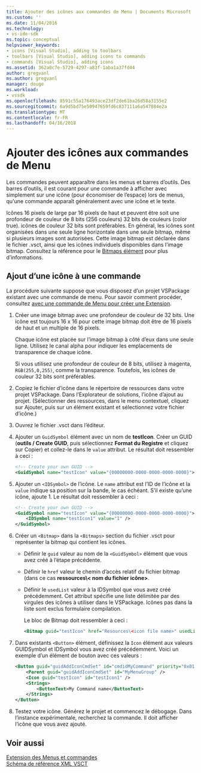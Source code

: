 ```yaml
---
title: Ajouter des icônes aux commandes de Menu | Documents Microsoft
ms.custom: ''
ms.date: 11/04/2016
ms.technology:
- vs-ide-sdk
ms.topic: conceptual
helpviewer_keywords:
- icons [Visual Studio], adding to toolbars
- toolbars [Visual Studio], adding icons to commands
- commands [Visual Studio], adding icons
ms.assetid: 362a0c7e-5729-4297-a83f-1aba1a37fd44
author: gregvanl
ms.author: gregvanl
manager: douge
ms.workload:
- vssdk
ms.openlocfilehash: 8591c55a176493ace23df2de61ba26d58a3155e2
ms.sourcegitcommit: 6a9d5bd75e50947659fd6c837111a6a547884e2a
ms.translationtype: MT
ms.contentlocale: fr-FR
ms.lasthandoff: 04/16/2018
---
```

# <a name="adding-icons-to-menu-commands"></a>Ajouter des icônes aux commandes de Menu
Les commandes peuvent apparaître dans les menus et barres d’outils. Des barres d’outils, il est courant pour une commande à afficher avec simplement sur une icône (pour économiser de l’espace) lors de menus, qu'une commande apparaît généralement avec une icône et le texte.  
  
 Icônes 16 pixels de large par 16 pixels de haut et peuvent être soit une profondeur de couleur de 8 bits (256 couleurs) 32 bits de couleurs (color true). icônes de couleur 32 bits sont préférables. En général, les icônes sont organisées dans une seule ligne horizontale dans une seule bitmap, même si plusieurs images sont autorisées. Cette image bitmap est déclarée dans le fichier .vsct, ainsi que les icônes individuels disponibles dans l’image bitmap. Consultez la référence pour le [Bitmaps élément](../extensibility/bitmaps-element.md) pour plus d’informations.  
  
## <a name="adding-an-icon-to-a-command"></a>Ajout d’une icône à une commande  
 La procédure suivante suppose que vous disposez d’un projet VSPackage existant avec une commande de menu. Pour savoir comment procéder, consultez [avec une commande de Menu pour créer une Extension](../extensibility/creating-an-extension-with-a-menu-command.md).  
  
1.  Créer une image bitmap avec une profondeur de couleur de 32 bits. Une icône est toujours 16 x 16 pour cette image bitmap doit être de 16 pixels de haut et un multiple de 16 pixels.  
  
     Chaque icône est placée sur l’image bitmap à côté d’eux dans une seule ligne. Utilisez le canal alpha pour indiquer les emplacements de transparence de chaque icône.  
  
     Si vous utilisez une profondeur de couleur de 8 bits, utilisez à magenta, `RGB(255,0,255)`, comme la transparence. Toutefois, les icônes de couleur 32 bits sont préférables.  
  
2.  Copiez le fichier d’icône dans le répertoire de ressources dans votre projet VSPackage. Dans l’Explorateur de solutions, l’icône d’ajout au projet. (Sélectionner des ressources, dans le menu contextuel, cliquez sur Ajouter, puis sur un élément existant et sélectionnez votre fichier d’icône.)  
  
3.  Ouvrez le fichier .vsct dans l’éditeur.  
  
4.  Ajouter un `GuidSymbol` élément avec un nom de **testIcon**. Créer un GUID (**outils / Create GUID**, puis sélectionnez **Format du Registre** et cliquez sur Copier) et collez-le dans le `value` attribut. Le résultat doit ressembler à ceci :  
  
    ```xml  
    <!-- Create your own GUID -->  
    <GuidSymbol name="testIcon" value="{00000000-0000-0000-0000-0000}">  
    ```  
  
5.  Ajouter un `<IDSymbol>` de l’icône. Le `name` attribut est l’ID de l’icône et la `value` indique sa position sur la bande, le cas échéant. S’il existe qu’une icône, ajoute 1. Le résultat doit ressembler à ceci :  
  
    ```xml  
    <!-- Create your own GUID -->  
    <GuidSymbol name="testIcon" value="{00000000-0000-0000-0000-0000}">  
        <IDSymbol name="testIcon1" value="1" />  
    </GuidSymbol>  
    ```  
  
6.  Créer un `<Bitmap>` dans la `<Bitmaps>` section du fichier .vsct pour représenter la bitmap qui contient les icônes.  
  
    -   Définir le `guid` valeur au nom de la `<GuidSymbol>` élément que vous avez créé à l’étape précédente.  
  
    -   Définir le `href` valeur le chemin d’accès relatif du fichier bitmap (dans ce cas **ressources\\< nom du fichier icône\>**.  
  
    -   Définir le `usedList` valeur à la IDSymbol que vous avez créé précédemment. Cet attribut spécifie une liste délimitée par des virgules des icônes à utiliser dans le VSPackage. Icônes pas dans la liste sont exclus formulaire compilation.  
  
         Le bloc de Bitmap doit ressembler à ceci :  
  
        ```xml  
        <Bitmap guid="testIcon" href="Resources\<icon file name>" usedList="testIcon1"/>  
        ```  
  
7.  Dans existants `<Button>` élément, définissez la `Icon` élément aux valeurs GUIDSymbol et IDSymbol vous avez créé précédemment. Voici un exemple d’un élément de bouton avec ces valeurs :  
  
    ```xml  
    <Button guid="guidAddIconCmdSet" id="cmdidMyCommand" priority="0x0100" type="Button">  
        <Parent guid="guidAddIconCmdSet" id="MyMenuGroup" />  
        <Icon guid="testIcon" id="testIcon1" />  
        <Strings>  
            <ButtonText>My Command name</ButtonText>  
        </Strings>  
    </Button>  
    ```  
  
8.  Testez votre icône. Générez le projet et commencez le débogage. Dans l’instance expérimentale, recherchez la commande. Il doit afficher l’icône que vous avez ajouté.  
  
## <a name="see-also"></a>Voir aussi  
 [Extension des Menus et commandes](../extensibility/extending-menus-and-commands.md)   
 [Schéma de référence XML VSCT](../extensibility/vsct-xml-schema-reference.md)